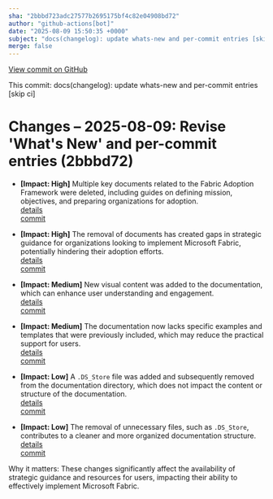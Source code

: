 ```yaml
---
sha: "2bbbd723adc27577b2695175bf4c82e04908bd72"
author: "github-actions[bot]"
date: "2025-08-09 15:50:35 +0000"
subject: "docs(changelog): update whats-new and per-commit entries [skip ci]"
merge: false
---
```


[View commit on GitHub](https://github.com/TheTrustedAdvisor/FabricAdoptionFramework/commit/2bbbd723adc27577b2695175bf4c82e04908bd72)

This commit: docs(changelog): update whats-new and per-commit entries [skip ci]

# Changes – 2025-08-09: Revise 'What's New' and per-commit entries (2bbbd72)

- **[Impact: High]** Multiple key documents related to the Fabric Adoption Framework were deleted, including guides on defining mission, objectives, and preparing organizations for adoption.  
   [details](/docs/about/changes/2025-07-20-99bbd7955c423e1670f1e1e9f3b50a9a79f6860f)  
   [commit](https://github.com/TheTrustedAdvisor/FabricAdoptionFramework/commit/99bbd7955c423e1670f1e1e9f3b50a9a79f6860f)

- **[Impact: High]** The removal of documents has created gaps in strategic guidance for organizations looking to implement Microsoft Fabric, potentially hindering their adoption efforts.  
   [details](/docs/about/changes/2025-07-20-515ccf515519e7ca70c93c460dbc92a4c0f0f13c)  
   [commit](https://github.com/TheTrustedAdvisor/FabricAdoptionFramework/commit/515ccf515519e7ca70c93c460dbc92a4c0f0f13c)

- **[Impact: Medium]** New visual content was added to the documentation, which can enhance user understanding and engagement.  
   [details](/docs/about/changes/2025-07-20-3a2e8c28bcae51d3232571d23607014db5eb87e4)  
   [commit](https://github.com/TheTrustedAdvisor/FabricAdoptionFramework/commit/3a2e8c28bcae51d3232571d23607014db5eb87e4)

- **[Impact: Medium]** The documentation now lacks specific examples and templates that were previously included, which may reduce the practical support for users.  
   [details](/docs/about/changes/2025-07-20-515ccf515519e7ca70c93c460dbc92a4c0f0f13c)  
   [commit](https://github.com/TheTrustedAdvisor/FabricAdoptionFramework/commit/515ccf515519e7ca70c93c460dbc92a4c0f0f13c)

- **[Impact: Low]** A `.DS_Store` file was added and subsequently removed from the documentation directory, which does not impact the content or structure of the documentation.  
   [details](/docs/about/changes/2025-07-20-4dec936fdb51eb08c978644a8ad5177963c5f0c4)  
   [commit](https://github.com/TheTrustedAdvisor/FabricAdoptionFramework/commit/4dec936fdb51eb08c978644a8ad5177963c5f0c4)

- **[Impact: Low]** The removal of unnecessary files, such as `.DS_Store`, contributes to a cleaner and more organized documentation structure.  
   [details](/docs/about/changes/2025-07-20-5cf273af939618c00caf315d6d9d63571d69b8e6)  
   [commit](https://github.com/TheTrustedAdvisor/FabricAdoptionFramework/commit/5cf273af939618c00caf315d6d9d63571d69b8e6)

Why it matters: These changes significantly affect the availability of strategic guidance and resources for users, impacting their ability to effectively implement Microsoft Fabric.
